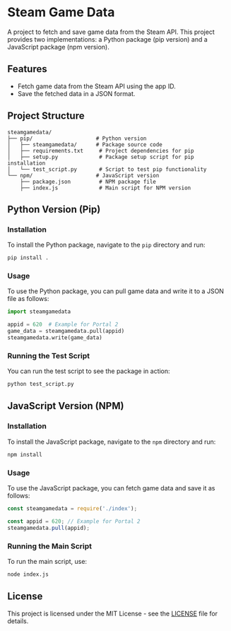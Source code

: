 # Steam Game Data

A project to fetch and save game data from the Steam API. This project provides two implementations: a Python package (pip version) and a JavaScript package (npm version).

## Features

- Fetch game data from the Steam API using the app ID.
- Save the fetched data in a JSON format.

## Project Structure

```
steamgamedata/
├── pip/                    # Python version
│   ├── steamgamedata/      # Package source code
│   ├── requirements.txt     # Project dependencies for pip
│   ├── setup.py             # Package setup script for pip installation
│   └── test_script.py       # Script to test pip functionality
└── npm/                    # JavaScript version
    ├── package.json         # NPM package file
    ├── index.js             # Main script for NPM version
```

## Python Version (Pip)

### Installation

To install the Python package, navigate to the `pip` directory and run:

```bash
pip install .
```

### Usage

To use the Python package, you can pull game data and write it to a JSON file as follows:

```python
import steamgamedata

appid = 620  # Example for Portal 2
game_data = steamgamedata.pull(appid)
steamgamedata.write(game_data)
```

### Running the Test Script

You can run the test script to see the package in action:

```bash
python test_script.py
```

## JavaScript Version (NPM)

### Installation

To install the JavaScript package, navigate to the `npm` directory and run:

```bash
npm install
```

### Usage

To use the JavaScript package, you can fetch game data and save it as follows:

```javascript
const steamgamedata = require('./index');

const appid = 620; // Example for Portal 2
steamgamedata.pull(appid);
```

### Running the Main Script

To run the main script, use:

```bash
node index.js
```

## License

This project is licensed under the MIT License - see the [LICENSE](LICENSE) file for details.
